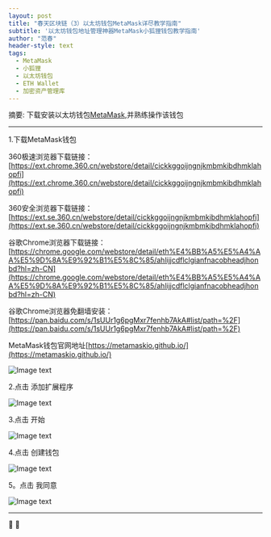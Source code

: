 ```yaml
---
layout: post
title: "春天区块链（3）以太坊钱包MetaMask详尽教学指南"
subtitle: '以太坊钱包地址管理神器MetaMask小狐狸钱包教学指南'
author: "范春"
header-style: text
tags:
  - MetaMask
  - 小狐狸
  - 以太坊钱包
  - ETH Wallet
  - 加密资产管理库
---
```


摘要: 下载安装以太坊钱包[MetaMask](https://ext.chrome.360.cn/webstore/detail/cickkggoijngnjkmbmkibdhmklahopfi),并熟练操作该钱包

---

1.下载MetaMask钱包

360极速浏览器下载链接：[https://ext.chrome.360.cn/webstore/detail/cickkggoijngnjkmbmkibdhmklahopfi](https://ext.chrome.360.cn/webstore/detail/cickkggoijngnjkmbmkibdhmklahopfi)

360安全浏览器下载链接：[https://ext.se.360.cn/webstore/detail/cickkggoijngnjkmbmkibdhmklahopfi](https://ext.se.360.cn/webstore/detail/cickkggoijngnjkmbmkibdhmklahopfi)

谷歌Chrome浏览器下载链接：[https://chrome.google.com/webstore/detail/eth%E4%BB%A5%E5%A4%AA%E5%9D%8A%E9%92%B1%E5%8C%85/ahlijjcdflclgianfnacobheadjhonbd?hl=zh-CN](https://chrome.google.com/webstore/detail/eth%E4%BB%A5%E5%A4%AA%E5%9D%8A%E9%92%B1%E5%8C%85/ahlijjcdflclgianfnacobheadjhonbd?hl=zh-CN)

谷歌Chrome浏览器免翻墙安装：[https://pan.baidu.com/s/1sUUr1g6pgMxr7fenhb7AkA#list/path=%2F](https://pan.baidu.com/s/1sUUr1g6pgMxr7fenhb7AkA#list/path=%2F)

MetaMask钱包官网地址[https://metamaskio.github.io/](https://metamaskio.github.io/)

![Image text](https://www.btc36.com/yidaibi/1.jpg)

2.点击 添加扩展程序

![Image text](https://www.btc36.com/yidaibi/2.jpg)

3.点击 开始

![Image text](https://www.btc36.com/yidaibi/3.jpg)

4.点击 创建钱包

![Image text](https://www.btc36.com/metamask/1.jpg)

5。点击 我同意

![Image text](https://www.btc36.com/metamask/2.jpg)

---


